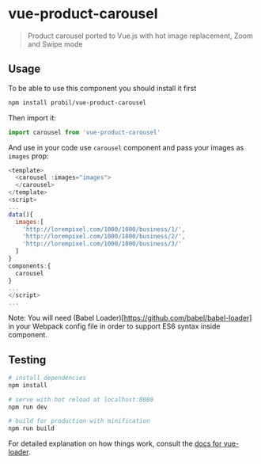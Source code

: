 # vue-product-carousel

> Product carousel ported to Vue.js with hot image replacement, Zoom and Swipe mode

## Usage

To be able to use this component you should install it first
```bash
npm install probil/vue-product-carousel
```
Then import it:
```js
import carousel from 'vue-product-carousel'
```
And use in your code use `carousel` component and pass your images as `images` prop:
```js
<template>
  <carousel :images="images">
  </carousel>
</template>
<script>
...
data(){
  images:[
    'http://lorempixel.com/1000/1000/business/1/',
    'http://lorempixel.com/1000/1000/business/2/',
    'http://lorempixel.com/1000/1000/business/3/'
  ]
}
components:{
  carousel
}
...
</script>
...
```
Note: You will need (Babel Loader)[https://github.com/babel/babel-loader] in your Webpack config file in order to support ES6 syntax inside component.

## Testing

``` bash
# install dependencies
npm install

# serve with hot reload at localhost:8080
npm run dev

# build for production with minification
npm run build
```

For detailed explanation on how things work, consult the [docs for vue-loader](http://vuejs.github.io/vue-loader).
